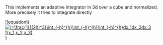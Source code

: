 This implements an adaptive integrator in 3d over a cube and normalized. More precisely it tries to integrate directly

![equation](<a href="https://www.codecogs.com/eqnedit.php?latex=I=\frac{1}{(2h)^3}\int_{-h}^{h}\int_{-h}^{h}\int_{-h}^{h}dx_1dx_2dx_3&space;f(x_1,x_2,x_3)" target="_blank"><img src="https://latex.codecogs.com/gif.latex?I=\frac{1}{(2h)^3}\int_{-h}^{h}\int_{-h}^{h}\int_{-h}^{h}dx_1dx_2dx_3&space;f(x_1,x_2,x_3)" title="I=\frac{1}{(2h)^3}\int_{-h}^{h}\int_{-h}^{h}\int_{-h}^{h}dx_1dx_2dx_3 f(x_1,x_2,x_3)" /></a>)
